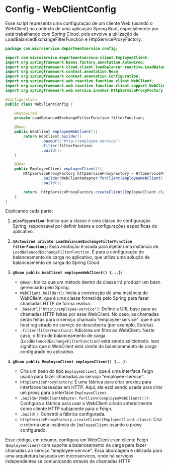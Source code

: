 # Config -  WebClientConfig

Esse script representa uma configuração de um cliente Web (usando o WebClient) no contexto de uma aplicação Spring Boot, especialmente por está trabalhando com Spring Cloud, pois envolve a utilização de LoadBalancedExchangeFilterFunction e HttpServiceProxyFactory. 

```java
package com.microservice.departmentservice.config;

import com.microservice.departmentservice.client.EmployeeClient;
import org.springframework.beans.factory.annotation.Autowired;
import org.springframework.cloud.client.loadbalancer.reactive.LoadBalancedExchangeFilterFunction;
import org.springframework.context.annotation.Bean;
import org.springframework.context.annotation.Configuration;
import org.springframework.web.reactive.function.client.WebClient;
import org.springframework.web.reactive.function.client.support.WebClientAdapter;
import org.springframework.web.service.invoker.HttpServiceProxyFactory;

@Configuration
public class WebClientConfig {

    @Autowired
    private LoadBalancedExchangeFilterFunction filterFunction;

    @Bean
    public WebClient employeeWebClient(){
        return WebClient.builder()
                .baseUrl("http://employee-service")
                .filter(filterFunction)
                .build();
    }

    @Bean
    public EmployeeClient employeeClient(){
        HttpServiceProxyFactory httpServiceProxyFactory = HttpServiceProxyFactory
                .builder(WebClientAdapter.forClient(employeeWebClient()))
                .build();

        return  httpServiceProxyFactory.createClient(EmployeeClient.class);
    }
}
```

Explicando cada parte:

1. **`@Configuration`:** Indica que a classe é uma classe de configuração Spring, responsável por definir beans e configurações específicas do aplicativo.

2. **`@Autowired private LoadBalancedExchangeFilterFunction filterFunction;`:** Essa anotação é usada para injetar uma instância de `LoadBalancedExchangeFilterFunction`. É para a configuração de balanceamento de carga no aplicativo, que utiliza uma solução de balanceamento de carga do Spring Cloud.

3. **`@Bean public WebClient employeeWebClient() {...}`:**
    - `@Bean`: Indica que um método dentro da classe irá produzir um bean gerenciado pelo Spring.
    - `WebClient.builder()`: Inicia a construção de uma instância do WebClient, que é uma classe fornecida pelo Spring para fazer chamadas HTTP de forma reativa.
    - `.baseUrl("http://employee-service")`: Define a URL base para as chamadas HTTP feitas por esse WebClient. No caso, as chamadas serão feitas para o serviço chamado "employee-service". que é um host registrado no serviço de descoberta (por exemplo, Eureka).
    - `.filter(filterFunction)`: Adiciona um filtro ao WebClient. Neste caso, o filtro de balanceamento de carga (`LoadBalancedExchangeFilterFunction`) está sendo adicionado. Isso significa que o WebClient está ciente do balanceamento de carga configurado no aplicativo.

4. **`@Bean public EmployeeClient employeeClient() {...}`:**
    - Cria um bean do tipo `EmployeeClient`, que é uma interface Feign usada para fazer chamadas ao serviço "employee-service".
    - `HttpServiceProxyFactory`: É uma fábrica para criar proxies para interfaces baseadas em HTTP. Aqui, ela está sendo usada para criar um proxy para a interface `EmployeeClient`.
    - `.builder(WebClientAdapter.forClient(employeeWebClient()))`: Configura a fábrica para usar o WebClient criado anteriormente como cliente HTTP subjacente para o Feign.
    - `.build()`: Constrói a fábrica configurada.
    - `httpServiceProxyFactory.createClient(EmployeeClient.class)`: Cria e retorna uma instância de `EmployeeClient` usando o proxy configurado.

Esse código, em resumo, configura um WebClient e um cliente Feign (`EmployeeClient`) com suporte a balanceamento de carga para fazer chamadas ao serviço "employee-service". Essa abordagem é utilizada para uma arquitetura baseada em microservices, onde há serviços independentes se comunicando através de chamadas HTTP.